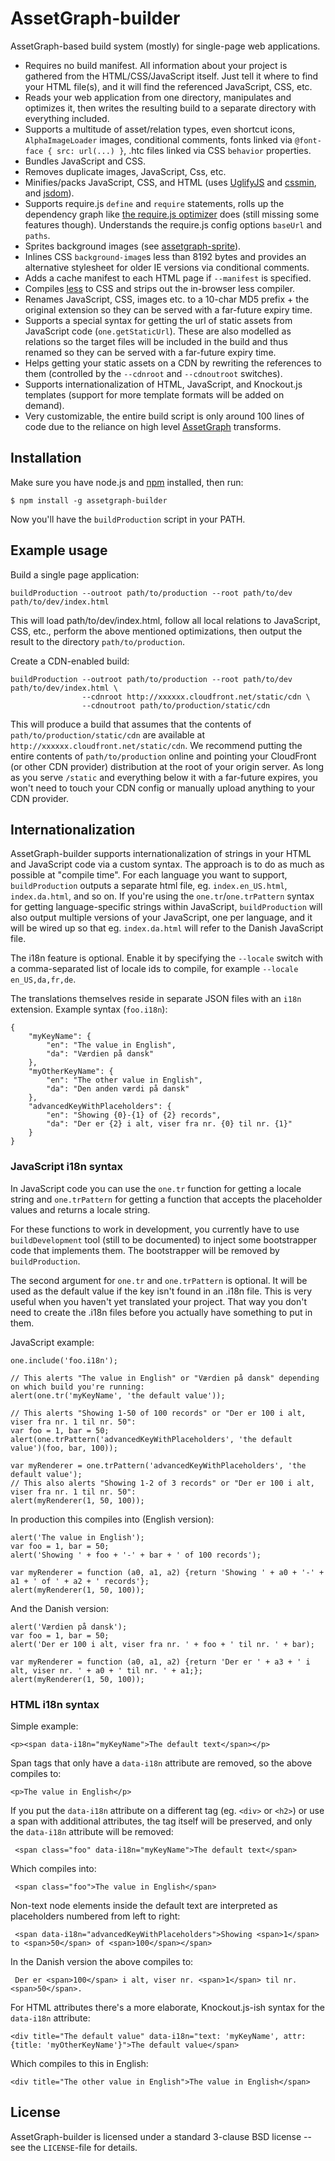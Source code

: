 AssetGraph-builder
==================

AssetGraph-based build system (mostly) for single-page web
applications.

 * Requires no build manifest. All information about your project is
   gathered from the HTML/CSS/JavaScript itself. Just tell it where to
   find your HTML file(s), and it will find the referenced JavaScript,
   CSS, etc.
 * Reads your web application from one directory, manipulates and
   optimizes it, then writes the resulting build to a separate
   directory with everything included.
 * Supports a multitude of asset/relation types, even shortcut icons,
   `AlphaImageLoader` images, conditional comments, fonts linked via
   `@font-face { src: url(...) }`, .htc files linked via CSS
   `behavior` properties.
 * Bundles JavaScript and CSS.
 * Removes duplicate images, JavaScript, Css, etc.
 * Minifies/packs JavaScript, CSS, and HTML (uses <a
   href="https://github.com/mishoo/UglifyJS">UglifyJS</a> and <a
   href="https://github.com/jbleuzen/node-cssmin">cssmin</a>, and <a
   href="https://github.com/tmpvar/jsdom">jsdom</a>).
 * Supports require.js `define` and `require` statements, rolls up the
   dependency graph like <a
   href="http://requirejs.org/docs/optimization.html">the require.js
   optimizer</a> does (still missing some features though). Understands
   the require.js config options `baseUrl` and `paths`.
 * Sprites background images (see <a
   href="https://github.com/One-com/assetgraph-sprite">assetgraph-sprite</a>).
 * Inlines CSS `background-image`s less than 8192 bytes and provides an
   alternative stylesheet for older IE versions via conditional comments.
 * Adds a cache manifest to each HTML page if `--manifest` is
   specified.
 * Compiles <a href="http://lesscss.org/">less</a> to CSS and strips
   out the in-browser less compiler.
 * Renames JavaScript, CSS, images etc. to a 10-char MD5 prefix + the
   original extension so they can be served with a far-future expiry time.
 * Supports a special syntax for getting the url of static assets from
   JavaScript code (`one.getStaticUrl`). These are also modelled as
   relations so the target files will be included in the build and thus
   renamed so they can be served with a far-future expiry time.
 * Helps getting your static assets on a CDN by rewriting the
   references to them (controlled by the `--cdnroot` and
   `--cdnoutroot` switches).
 * Supports internationalization of HTML, JavaScript, and Knockout.js
   templates (support for more template formats will be added on demand).
 * Very customizable, the entire build script is only around 100 lines
   of code due to the reliance on high level <a
   href="https://github.com/One-com/assetgraph">AssetGraph</a>
   transforms.


Installation
------------

Make sure you have node.js and <a href="http://npmjs.org/">npm</a> installed,
then run:

    $ npm install -g assetgraph-builder

Now you'll have the `buildProduction` script in your PATH.


Example usage
-------------

Build a single page application:

    buildProduction --outroot path/to/production --root path/to/dev path/to/dev/index.html

This will load path/to/dev/index.html, follow all local relations to
JavaScript, CSS, etc., perform the above mentioned optimizations, then
output the result to the directory `path/to/production`.

Create a CDN-enabled build:

    buildProduction --outroot path/to/production --root path/to/dev path/to/dev/index.html \
                    --cdnroot http://xxxxxx.cloudfront.net/static/cdn \
                    --cdnoutroot path/to/production/static/cdn

This will produce a build that assumes that the contents of `path/to/production/static/cdn`
are available at `http://xxxxxx.cloudfront.net/static/cdn`. We recommend putting the entire
contents of `path/to/production` online and pointing your CloudFront (or other CDN provider)
distribution at the root of your origin server. As long as you serve `/static` and everything
below it with a far-future expires, you won't need to touch your CDN config or manually
upload anything to your CDN provider.

Internationalization
--------------------

AssetGraph-builder supports internationalization of strings in your
HTML and JavaScript code via a custom syntax. The approach is to do as
much as possible at "compile time". For each language you want to
support, `buildProduction` outputs a separate html file,
eg. `index.en_US.html`, `index.da.html`, and so on. If you're using
the `one.tr`/`one.trPattern` syntax for getting language-specific
strings within JavaScript, `buildProduction` will also output multiple
versions of your JavaScript, one per language, and it will be wired up
so that eg. `index.da.html` will refer to the Danish JavaScript file.

The i18n feature is optional. Enable it by specifying the `--locale`
switch with a comma-separated list of locale ids to compile, for
example `--locale en_US,da,fr,de`.

The translations themselves reside in separate JSON files with an
`i18n` extension. Example syntax (`foo.i18n`):

    {
        "myKeyName": {
            "en": "The value in English",
            "da": "Værdien på dansk"
        },
        "myOtherKeyName": {
            "en": "The other value in English",
            "da": "Den anden værdi på dansk"
        },
        "advancedKeyWithPlaceholders": {
            "en": "Showing {0}-{1} of {2} records",
            "da": "Der er {2} i alt, viser fra nr. {0} til nr. {1}"
        }
    }

### JavaScript i18n syntax ###

In JavaScript code you can use the `one.tr` function for getting a
locale string and `one.trPattern` for getting a function that accepts
the placeholder values and returns a locale string.

For these functions to work in development, you currently have to use
`buildDevelopment` tool (still to be documented) to inject some
bootstrapper code that implements them. The bootstrapper will be
removed by `buildProduction`.

The second argument for `one.tr` and `one.trPattern` is optional. It
will be used as the default value if the key isn't found in an .i18n
file. This is very useful when you haven't yet translated your
project. That way you don't need to create the .i18n files before you
actually have something to put in them.

JavaScript example:

    one.include('foo.i18n');

    // This alerts "The value in English" or "Værdien på dansk" depending on which build you're running:
    alert(one.tr('myKeyName', 'the default value'));

    // This alerts "Showing 1-50 of 100 records" or "Der er 100 i alt, viser fra nr. 1 til nr. 50":
    var foo = 1, bar = 50;
    alert(one.trPattern('advancedKeyWithPlaceholders', 'the default value')(foo, bar, 100));

    var myRenderer = one.trPattern('advancedKeyWithPlaceholders', 'the default value');
    // This also alerts "Showing 1-2 of 3 records" or "Der er 100 i alt, viser fra nr. 1 til nr. 50":
    alert(myRenderer(1, 50, 100));

In production this compiles into (English version):

    alert('The value in English');
    var foo = 1, bar = 50;
    alert('Showing ' + foo + '-' + bar + ' of 100 records');

    var myRenderer = function (a0, a1, a2) {return 'Showing ' + a0 + '-' + a1 + ' of ' + a2 + ' records'};
    alert(myRenderer(1, 50, 100));

And the Danish version:

    alert('Værdien på dansk');
    var foo = 1, bar = 50;
    alert('Der er 100 i alt, viser fra nr. ' + foo + ' til nr. ' + bar);

    var myRenderer = function (a0, a1, a2) {return 'Der er ' + a3 + ' i alt, viser nr. ' + a0 + ' til nr. ' + a1;};
    alert(myRenderer(1, 50, 100));


### HTML i18n syntax ###

Simple example:

    <p><span data-i18n="myKeyName">The default text</span></p>

Span tags that only have a `data-i18n` attribute are removed, so the above compiles to:

    <p>The value in English</p>

If you put the `data-i18n` attribute on a different tag (eg. `<div>`
or `<h2>`) or use a span with additional attributes, the tag itself
will be preserved, and only the `data-i18n` attribute will be removed:

     <span class="foo" data-i18n="myKeyName">The default text</span>

Which compiles into:

     <span class="foo">The value in English</span>

Non-text node elements inside the default text are interpreted as placeholders numbered from left to right:

     <span data-i18n="advancedKeyWithPlaceholders">Showing <span>1</span> to <span>50</span> of <span>100</span></span>

In the Danish version the above compiles to:

     Der er <span>100</span> i alt, viser nr. <span>1</span> til nr. <span>50</span>.

For HTML attributes there's a more elaborate, Knockout.js-ish syntax for the `data-i18n` attribute:

    <div title="The default value" data-i18n="text: 'myKeyName', attr: {title: 'myOtherKeyName'}">The default value</span>

Which compiles to this in English:

    <div title="The other value in English">The value in English</span>

License
-------

AssetGraph-builder is licensed under a standard 3-clause BSD license
-- see the `LICENSE`-file for details.
